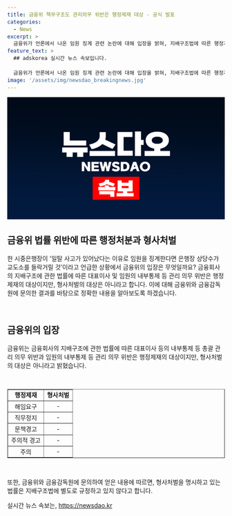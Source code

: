 ```yaml
---
title: 금융위 책무구조도 관리의무 위반은 행정제재 대상 - 공식 발표
categories:
  - News
excerpt: >
  금융위가 언론에서 나온 임원 징계 관련 논란에 대해 입장을 밝혀, 지배구조법에 따른 행정제재와 형사처벌의 대상이 다르다는 점을 강조했다. 단순한 경영 실패로 임원을 징계하는 것은 법적으로 부적절하며, 형사처벌은 지배구조법에서 별도로 규정하지 않는다는 것이다. 현재 관심사를 끄는 금융시장 동향과 법적 쟁점을 다룬 이 기사는 금융업계에 관심 있는 독자들에게 유용할 것으로 예상된다.
feature_text: >
  ## adskorea 실시간 뉴스 속보입니다.

  금융위가 언론에서 나온 임원 징계 관련 논란에 대해 입장을 밝혀, 지배구조법에 따른 행정제재와 형사처벌의 대상이 다르다는 점을 강조했다. 단순한 경영 실패로 임원을 징계하는 것은 법적으로 부적절하며, 형사처벌은 지배구조법에서 별도로 규정하지 않는다는 것이다. 현재 관심사를 끄는 금융시장 동향과 법적 쟁점을 다룬 이 기사는 금융업계에 관심 있는 독자들에게 유용할 것으로 예상된다.
image: '/assets/img/newsdao_breakingnews.jpg'
---
```


<p><img src="/assets/img/newsdao_breakingnews.jpg" alt="adskorea 속보" /></p>

<h2 data-ke-size="size26">금융위 법률 위반에 따른 행정처분과 형사처벌</h2>

<p data-ke-size="size16">한 시중은행장이 '일탈 사고가 있어났다는 이유로 임원을 징계한다면 은행장 상당수가 교도소를 들락거릴 것’이라고 언급한 상황에서 금융위의 입장은 무엇일까요? 금융회사의 지배구조에 관한 법률에 따른 대표이사 및 임원의 내부통제 등 관리 의무 위반은 행정제재의 대상이지만, 형사처벌의 대상은 아니라고 합니다. 이에 대해 금융위와 금융감독원에 문의한 결과를 바탕으로 정확한 내용을 알아보도록 하겠습니다.</p>

<p>​</p>

<h2 data-ke-size="size26">금융위의 입장</h2>

<p data-ke-size="size16">금융위는 금융회사의 지배구조에 관한 법률에 따른 대표이사 등의 내부통제 등 총괄 관리 의무 위반과 임원의 내부통제 등 관리 의무 위반은 행정제재의 대상이지만, 형사처벌의 대상은 아니라고 밝혔습니다.</p>

<p>​</p>

<table style="width: 100%;" border="1">
<tbody>
<tr>
<td style="text-align: center; height: 17px;"><b>행정제재</b></td>
<td style="text-align: center; height: 17px;"><b>형사처벌</b></td>
</tr>
<tr>
<td style="text-align: center; height: 17px;">해임요구</td>
<td style="text-align: center; height: 17px;">-</td>
</tr>
<tr>
<td style="text-align: center; height: 17px;">직무정지</td>
<td style="text-align: center; height: 17px;">-</td>
</tr>
<tr>
<td style="text-align: center; height: 17px;">문책경고</td>
<td style="text-align: center; height: 17px;">-</td>
</tr>
<tr>
<td style="text-align: center; height: 17px;">주의적 경고</td>
<td style="text-align: center; height: 17px;">-</td>
</tr>
<tr>
<td style="text-align: center; height: 17px;">주의</td>
<td style="text-align: center; height: 17px;">-</td>
</tr>
</tbody>
</table>

<p>​</p>

<p data-ke-size="size16">또한, 금융위와 금융감독원에 문의하여 얻은 내용에 따르면, 형사처벌을 명시하고 있는 법률은 지배구조법에 별도로 규정하고 있지 않다고 합니다.</p>
실시간 뉴스 속보는, <a href="https://newsdao.kr" rel="dofollow">https://newsdao.kr</a>



